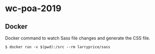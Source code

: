 # wc-poa-2019

## Docker

Docker command to watch Sass file changes and generate the CSS file.

```
$ docker run -v $(pwd):/src --rm larryprice/sass
```
